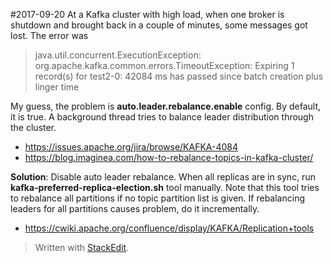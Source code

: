 #2017-09-20
At a Kafka cluster with high load, when one broker is shutdown and brought back in a couple of minutes, some messages got lost. The error was

> java.util.concurrent.ExecutionException: org.apache.kafka.common.errors.TimeoutException: Expiring 1 record(s) for test2-0: 42084 ms has passed since batch creation plus linger time

My guess, the problem is **auto.leader.rebalance.enable** config. By default, it is true. A background thread tries to balance leader distribution through the cluster.

- https://issues.apache.org/jira/browse/KAFKA-4084
- https://blog.imaginea.com/how-to-rebalance-topics-in-kafka-cluster/

**Solution**: Disable auto leader rebalance. When all replicas are in sync, run  **kafka-preferred-replica-election.sh** tool manually. Note that this tool tries to rebalance all partitions if no topic partition list is given. If rebalancing leaders for all partitions causes problem, do it incrementally.

- https://cwiki.apache.org/confluence/display/KAFKA/Replication+tools


> Written with [StackEdit](https://stackedit.io/).